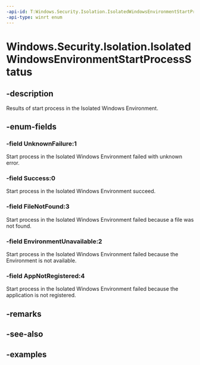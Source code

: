 ```yaml
---
-api-id: T:Windows.Security.Isolation.IsolatedWindowsEnvironmentStartProcessStatus
-api-type: winrt enum
---
```


<!-- Enumeration syntax.
public enum IsolatedWindowsEnvironmentStartProcessStatus : int 
-->

# Windows.Security.Isolation.IsolatedWindowsEnvironmentStartProcessStatus

## -description
Results of start process in the Isolated Windows Environment.
## -enum-fields
### -field UnknownFailure:1
Start process in the Isolated Windows Environment failed with unknown error.
### -field Success:0
Start process in the Isolated Windows Environment succeed.
### -field FileNotFound:3
Start process in the Isolated Windows Environment failed because a file was not found.
### -field EnvironmentUnavailable:2
Start process in the Isolated Windows Environment failed because the Environment is not available.
### -field AppNotRegistered:4
Start process in the Isolated Windows Environment failed because the application is not registered.
## -remarks

## -see-also

## -examples

